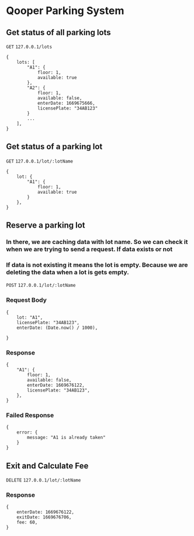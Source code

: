 # Qooper Parking System

## Get status of all parking lots
```GET``` ```127.0.0.1/lots```

```
{
    lots: [
        "A1": {
            floor: 1,
            available: true
        },
        "A2": {
            floor: 1,
            available: false,
            enterDate: 1669675666,
            licensePlate: "34AB123"
        }
        ...
    ],
}
```

## Get status of a parking lot
```GET``` ```127.0.0.1/lot/:lotName```

```
{
    lot: {
        "A1": {
            floor: 1,
            available: true
        }
    },
}
```

## Reserve a parking lot

### In there, we are caching data with lot name. So we can check it when we are trying to send a request. If data exists or not
### If data is not existing it means the lot is empty. Because we are deleting the data when a lot is gets empty.

```POST``` ```127.0.0.1/lot/:lotName```

### Request Body
```
{
    lot: "A1",
    licensePlate: "34AB123",
    enterDate: (Date.now() / 1000),

}
```
### Response
```
{
    "A1": {
        floor: 1,
        available: false,
        enterDate: 1669676122,
        licensePlate: "34AB123",
    },
}
```

### Failed Response
```
{
    error: {
        message: "A1 is already taken"
    }
}
```

## Exit and Calculate Fee
```DELETE``` ```127.0.0.1/lot/:lotName```

### Response
```
{
    enterDate: 1669676122,
    exitDate: 1669676706,
    fee: 60,
}
```